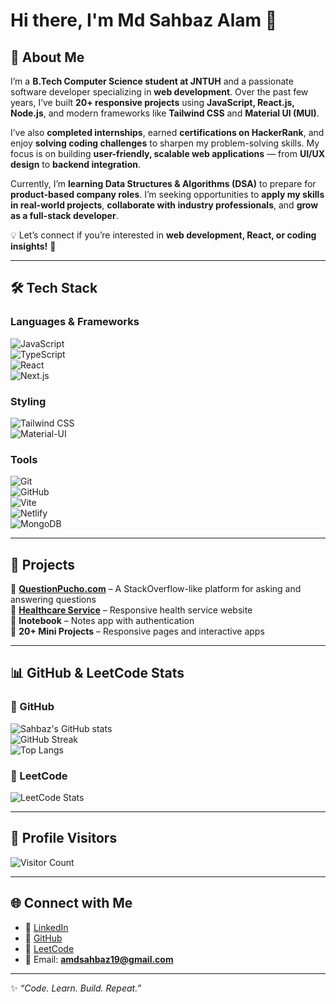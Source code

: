 # Hi there, I'm Md Sahbaz Alam 👋

## 🚀 About Me  
I’m a **B.Tech Computer Science student at JNTUH** and a passionate software developer specializing in **web development**. Over the past few years, I’ve built **20+ responsive projects** using **JavaScript, React.js, Node.js**, and modern frameworks like **Tailwind CSS** and **Material UI (MUI)**.  

I’ve also **completed internships**, earned **certifications on HackerRank**, and enjoy **solving coding challenges** to sharpen my problem-solving skills. My focus is on building **user-friendly, scalable web applications** — from **UI/UX design** to **backend integration**.  

Currently, I’m **learning Data Structures & Algorithms (DSA)** to prepare for **product-based company roles**. I’m seeking opportunities to **apply my skills in real-world projects**, **collaborate with industry professionals**, and **grow as a full-stack developer**.  

💡 Let’s connect if you’re interested in **web development, React, or coding insights!** 🚀  

---

## 🛠️ Tech Stack

### Languages & Frameworks
![JavaScript](https://img.shields.io/badge/JavaScript-F7DF1E?style=for-the-badge&logo=javascript&logoColor=000)  
![TypeScript](https://img.shields.io/badge/TypeScript-3178C6?style=for-the-badge&logo=typescript&logoColor=fff)  
![React](https://img.shields.io/badge/React-20232A?style=for-the-badge&logo=react&logoColor=61DAFB)  
![Next.js](https://img.shields.io/badge/Next.js-000000?style=for-the-badge&logo=nextdotjs&logoColor=white)  

### Styling
![Tailwind CSS](https://img.shields.io/badge/TailwindCSS-38B2AC?style=for-the-badge&logo=tailwindcss&logoColor=white)  
![Material-UI](https://img.shields.io/badge/Material%20UI-007FFF?style=for-the-badge&logo=mui&logoColor=white)  

### Tools
![Git](https://img.shields.io/badge/Git-F05032?style=for-the-badge&logo=git&logoColor=white)  
![GitHub](https://img.shields.io/badge/GitHub-181717?style=for-the-badge&logo=github&logoColor=white)  
![Vite](https://img.shields.io/badge/Vite-646CFF?style=for-the-badge&logo=vite&logoColor=white)  
![Netlify](https://img.shields.io/badge/Netlify-00C7B7?style=for-the-badge&logo=netlify&logoColor=white)  
![MongoDB](https://img.shields.io/badge/MongoDB-4EA94B?style=for-the-badge&logo=mongodb&logoColor=white)  

---

## 📂 Projects
🔹 [**QuestionPucho.com**](https://questionpucho.com) – A StackOverflow-like platform for asking and answering questions  
🔹 [**Healthcare Service**](https://healthcareservice7.netlify.app/) – Responsive health service website  
🔹 **Inotebook** – Notes app with authentication  
🔹 **20+ Mini Projects** – Responsive pages and interactive apps  

---

## 📊 GitHub & LeetCode Stats

### 🔹 GitHub
![Sahbaz's GitHub stats](https://github-readme-stats.vercel.app/api?username=mdsahbazkhan&show_icons=true&theme=radical)  
![GitHub Streak](https://streak-stats.demolab.com?user=mdsahbazkhan&theme=radical)  
![Top Langs](https://github-readme-stats.vercel.app/api/top-langs/?username=mdsahbazkhan&layout=compact&theme=radical)

### 🔹 LeetCode
![LeetCode Stats](https://leetcard.jacoblin.cool/sahbaz23?theme=dark&font=baloo&ext=heatmap)

---

## 👀 Profile Visitors
![Visitor Count](https://komarev.com/ghpvc/?username=mdsahbazkhan&label=Profile%20Views&color=0e75b6&style=flat)

---

## 🌐 Connect with Me
- 💼 [LinkedIn](https://www.linkedin.com/in/md-sahbaz-alam)  
- 🐙 [GitHub](https://github.com/mdsahbazkhan)  
- 🔗 [LeetCode](https://leetcode.com/u/sahbaz23/)  
- 📧 Email: **amdsahbaz19@gmail.com**

---
✨ _“Code. Learn. Build. Repeat.”_

